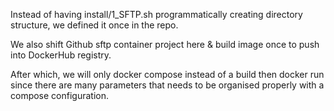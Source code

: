 Instead of having install/1_SFTP.sh programmatically creating directory structure, we defined it once in the repo.

We also shift Github sftp container project here & build image once to push into DockerHub registry.

After which, we will only docker compose instead of a build then docker run since there are many parameters that needs to be organised properly with a compose configuration.